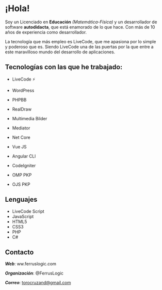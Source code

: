 # ¡Hola!

Soy un Licenciado en **Educación** *(Matemática-Física)* y un desarrollador de software **autodidacta**, que está enamorado de lo que hace. Con más de 10 años de experiencia como desarrollador.

La tecnología que más empleo es LiveCode, que me apasiona por lo simple y poderoso que es. Siendo LiveCode una de las puertas por la que entre a este maravilloso mundo del desarrollo de aplicaciones.



## Tecnologías con las que he trabajado:

- LiveCode ⚡

- WordPress
- PHPBB
- RealDraw
- Multimedia Bilder
- Mediator
- Net Core
- Vue JS
- Angular CLI
- CodeIgniter
- OMP PKP
- OJS PKP

 

## Lenguajes

- LiveCode Script 
- JavaScript
- HTML5
- CSS3
- PHP
- C#

## Contacto

***Web***: ww.ferruslogic.com

***Organización***: @FerrusLogic

***Correo***: torocruzand@gmail.com